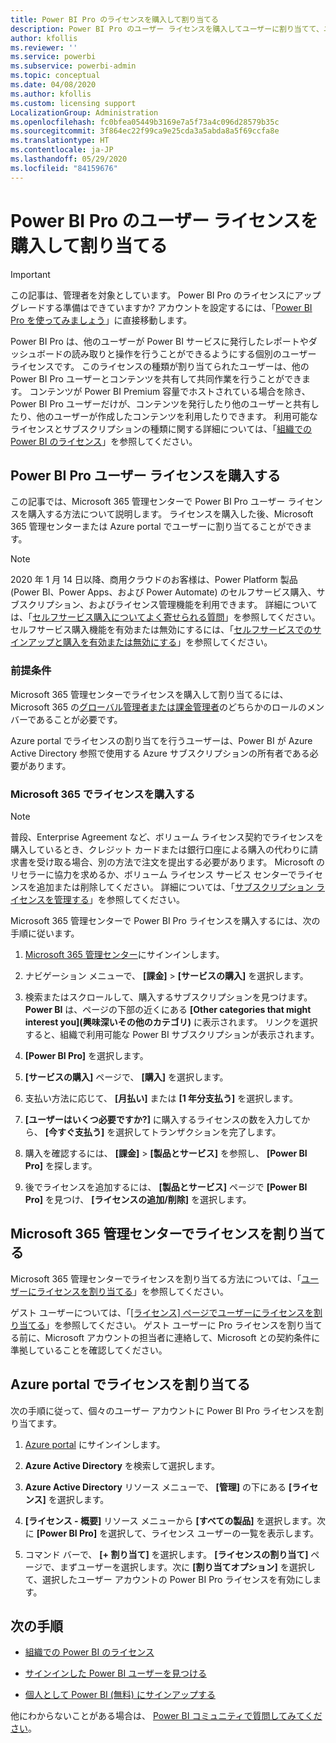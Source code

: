 ```yaml
---
title: Power BI Pro のライセンスを購入して割り当てる
description: Power BI Pro のユーザー ライセンスを購入してユーザーに割り当てて、ユーザーが Power BI サービスのコンテンツにアクセスして他のユーザーと共同作業を行えるようにする方法を説明します。
author: kfollis
ms.reviewer: ''
ms.service: powerbi
ms.subservice: powerbi-admin
ms.topic: conceptual
ms.date: 04/08/2020
ms.author: kfollis
ms.custom: licensing support
LocalizationGroup: Administration
ms.openlocfilehash: fc0bfea05449b3169e7a5f73a4c096d28579b35c
ms.sourcegitcommit: 3f864ec22f99ca9e25cda3a5abda8a5f69ccfa8e
ms.translationtype: HT
ms.contentlocale: ja-JP
ms.lasthandoff: 05/29/2020
ms.locfileid: "84159676"
---
```

# <a name="purchase-and-assign-power-bi-pro-user-licenses"></a>Power BI Pro のユーザー ライセンスを購入して割り当てる

>[!IMPORTANT]
>この記事は、管理者を対象としています。 Power BI Pro のライセンスにアップグレードする準備はできていますか? アカウントを設定するには、「[Power BI Pro を使ってみましょう](https://go.microsoft.com/fwlink/?LinkId=2106428&clcid=0x409&cmpid=pbidocs-purchasing-power-bi-pro)」に直接移動します。

Power BI Pro は、他のユーザーが Power BI サービスに発行したレポートやダッシュボードの読み取りと操作を行うことができるようにする個別のユーザー ライセンスです。 このライセンスの種類が割り当てられたユーザーは、他の Power BI Pro ユーザーとコンテンツを共有して共同作業を行うことができます。 コンテンツが Power BI Premium 容量でホストされている場合を除き、Power BI Pro ユーザーだけが、コンテンツを発行したり他のユーザーと共有したり、他のユーザーが作成したコンテンツを利用したりできます。 利用可能なライセンスとサブスクリプションの種類に関する詳細については、「[組織での Power BI のライセンス](service-admin-licensing-organization.md)」を参照してください。

## <a name="purchase-power-bi-pro-user-licenses"></a>Power BI Pro ユーザー ライセンスを購入する

この記事では、Microsoft 365 管理センターで Power BI Pro ユーザー ライセンスを購入する方法について説明します。 ライセンスを購入した後、Microsoft 365 管理センターまたは Azure portal でユーザーに割り当てることができます。

> [!NOTE]
> 2020 年 1 月 14 日以降、商用クラウドのお客様は、Power Platform 製品 (Power BI、Power Apps、および Power Automate) のセルフサービス購入、サブスクリプション、およびライセンス管理機能を利用できます。 詳細については、「[セルフサービス購入についてよく寄せられる質問](https://docs.microsoft.com/microsoft-365/commerce/subscriptions/self-service-purchase-faq)」を参照してください。 セルフサービス購入機能を有効または無効にするには、「[セルフサービスでのサインアップと購入を有効または無効にする](/service-admin-disable-self-service.md)」を参照してください。

### <a name="prerequisites"></a>前提条件

Microsoft 365 管理センターでライセンスを購入して割り当てるには、Microsoft 365 の[グローバル管理者または課金管理者](https://support.office.com/article/about-office-365-admin-roles-da585eea-f576-4f55-a1e0-87090b6aaa9d)のどちらかのロールのメンバーであることが必要です。

Azure portal でライセンスの割り当てを行うユーザーは、Power BI が Azure Active Directory 参照で使用する Azure サブスクリプションの所有者である必要があります。

### <a name="purchase-licenses-in-microsoft-365"></a>Microsoft 365 でライセンスを購入する

> [!NOTE]
> 普段、Enterprise Agreement など、ボリューム ライセンス契約でライセンスを購入しているとき、クレジット カードまたは銀行口座による購入の代わりに請求書を受け取る場合、別の方法で注文を提出する必要があります。 Microsoft のリセラーに協力を求めるか、ボリューム ライセンス サービス センターでライセンスを追加または削除してください。 詳細については、「[サブスクリプション ライセンスを管理する](https://docs.microsoft.com/microsoft-365/commerce/licenses/buy-licenses?view=o365-worldwide)」を参照してください。

Microsoft 365 管理センターで Power BI Pro ライセンスを購入するには、次の手順に従います。

1. [Microsoft 365 管理センター](https://admin.microsoft.com)にサインインします。

2. ナビゲーション メニューで、 **[課金]**  >  **[サービスの購入]** を選択します。

3. 検索またはスクロールして、購入するサブスクリプションを見つけます。 **Power BI** は、ページの下部の近くにある **[Other categories that might interest you]\(興味深いその他のカテゴリ\)** に表示されます。 リンクを選択すると、組織で利用可能な Power BI サブスクリプションが表示されます。

4. **[Power BI Pro]** を選択します。

5. **[サービスの購入]** ページで、 **[購入]** を選択します。

6. 支払い方法に応じて、 **[月払い]** または **[1 年分支払う]** を選択します。

7. **[ユーザーはいくつ必要ですか?]** に購入するライセンスの数を入力してから、 **[今すぐ支払う]** を選択してトランザクションを完了します。

8. 購入を確認するには、 **[課金]**  >  **[製品とサービス]** を参照し、 **[Power BI Pro]** を探します。

9. 後でライセンスを追加するには、 **[製品とサービス]** ページで **[Power BI Pro]** を見つけ、 **[ライセンスの追加/削除]** を選択します。


## <a name="assign-licenses-in-the-microsoft-365-admin-center"></a>Microsoft 365 管理センターでライセンスを割り当てる

Microsoft 365 管理センターでライセンスを割り当てる方法については、「[ユーザーにライセンスを割り当てる](/office365/admin/manage/assign-licenses-to-users)」を参照してください。

ゲスト ユーザーについては、「[[ライセンス] ページでユーザーにライセンスを割り当てる](/office365/admin/manage/assign-licenses-to-users#assign-licenses-to-users-on-the-licenses-page)」を参照してください。 ゲスト ユーザーに Pro ライセンスを割り当てる前に、Microsoft アカウントの担当者に連絡して、Microsoft との契約条件に準拠していることを確認してください。

## <a name="assign-licenses-in-the-azure-portal"></a>Azure portal でライセンスを割り当てる

次の手順に従って、個々のユーザー アカウントに Power BI Pro ライセンスを割り当てます。

1. [Azure portal](https://portal.azure.com/) にサインインします。

2. **Azure Active Directory** を検索して選択します。

3. **Azure Active Directory** リソース メニューで、 **[管理]** の下にある **[ライセンス]** を選択します。

4. **[ライセンス - 概要]** リソース メニューから **[すべての製品]** を選択します。次に **[Power BI Pro]** を選択して、ライセンス ユーザーの一覧を表示します。

5. コマンド バーで、 **[+ 割り当て]** を選択します。 **[ライセンスの割り当て]** ページで、まずユーザーを選択します。次に **[割り当てオプション]** を選択して、選択したユーザー アカウントの Power BI Pro ライセンスを有効にします。

## <a name="next-steps"></a>次の手順

- [組織での Power BI のライセンス](service-admin-licensing-organization.md)

 - [サインインした Power BI ユーザーを見つける](service-admin-access-usage.md)

 - [個人として Power BI (無料) にサインアップする](../fundamentals/service-self-service-signup-for-power-bi.md)

他にわからないことがある場合は、 [Power BI コミュニティで質問してみてください](https://community.powerbi.com/)。
